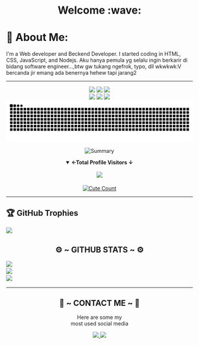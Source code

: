 <h1 align='center'><strong>Welcome :wave:</strong></h1>


# 💫 About Me:
I'm a Web developer and Beckend Developer.
I started coding in HTML, CSS, JavaScript, and Nodejs. Aku hanya pemula yg selalu ingin berkarir di bidang software engineer...,btw gw tukang ngefrok, typo, dll wkwkwk:V bercanda jir emang ada benernya hehew tapi jarang2

---

<div align="center">
  <img src="https://img.shields.io/badge/html5%20-%23E34F26.svg?&style=for-the-badge&logo=html5&logoColor=white"/>
    <img src="https://img.shields.io/badge/css3%20-%231572B6.svg?&style=for-the-badge&logo=css3&logoColor=white"/>
    <img src="https://img.shields.io/badge/++%20-%231572B6.svg?&style=for-the-badge&logo=c&logoColor=blue"/>
<br>
    <img src="https://img.shields.io/badge/node.js%20-%2343853D.svg?&style=for-the-badge&logo=node.js&logoColor=white"/>
    <img src="https://img.shields.io/badge/javascript%20-%23323330.svg?&style=for-the-badge&logo=javascript&logoColor=%23F7DF1E"/>
    <img src="https://img.shields.io/badge/git%20-%23F05033.svg?&style=for-the-badge&logo=git&logoColor=white"/>
</div>

<div align="center">
  <picture>
      <source
    media="(prefers-color-scheme: dark)"
      srcset="https://raw.githubusercontent.com/platane/snk/output/github-contribution-grid-snake-dark.svg"
      />
    <source
      media="(prefers-color-scheme: light)"
      srcset="https://raw.githubusercontent.com/xct007/xct007/output/github-contribution-grid-snake.svg"
      />
    <img
      alt="Snake"
      src="https://raw.githubusercontent.com/xct007/xct007/output/github-contribution-grid-snake.svg"
      />
  </picture>

![Summary](http://github-profile-summary-cards.vercel.app/api/cards/profile-details?username=Piahn)

</div>

<div align="center">
<details open>
<summary><b>←Total Profile Visitors ↓</b></summary>
<br>
<div style="width:80%">
<a href="https://visitcount.itsvg.in">
<img src="https://visitcount.itsvg.in/api?id=wiraardy&label=Profile%20Views&icon=0&pretty=true" width="300" height="">
</div>
<br>
<a href=""><img alt="Cute Count" src="https://count.getloli.com/get/@xct007?theme=rule34"/></a>
</details> 
</div>
</a>

---

## 🏆 GitHub Trophies
![](https://github-profile-trophy.vercel.app/?username=wiraardy&theme=radical&no-frame=false&no-bg=true&margin-w=4)

<h2 align="center"> ⚙️ ~ GITHUB STATS ~ ⚙️ </h2>

![](https://github-readme-stats.vercel.app/api?username=piahn&theme=dark&hide_border=false&include_all_commits=true&count_private=true)<br/>
![](https://github-readme-streak-stats.herokuapp.com/?user=piahn&theme=dark&hide_border=false)<br/>
![](https://github-readme-stats.vercel.app/api/top-langs/?username=piahn&theme=dark&hide_border=false&include_all_commits=true&count_private=true&layout=compact)

---

<h2 align="center"> 📝 ~ CONTACT ME ~ 📝 </h2>

<p align="center">Here are some my <br>
most used social media</p>

<p align="center">
<a href="https://www.instagram.com/vianz231" target="_blank"><img src="https://img.shields.io/badge/-VianZ231-lightgrey?&style=for-the-badge&logo=Instagram&logoColor=white"/>
<a href="https://vm.tiktok.com/ZSFWvCjCd/" target="_blank"><img src="https://img.shields.io/badge/-Iyan%20GangID-black?&style=for-the-badge&logo=Tiktok&logoColor=white"/></a>
</p>
</div>
</center>
</body>
